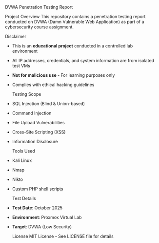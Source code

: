 
  DVWA Penetration Testing Report

 Project Overview
This repository contains a penetration testing report conducted on DVWA (Damn Vulnerable Web Application) as part of a cybersecurity course assignment.

   Disclaimer
- This is an **educational project** conducted in a controlled lab environment
- All IP addresses, credentials, and system information are from isolated test VMs
- **Not for malicious use** - For learning purposes only
- Complies with ethical hacking guidelines

   Testing Scope
- SQL Injection (Blind & Union-based)
- Command Injection
- File Upload Vulnerabilities
- Cross-Site Scripting (XSS)
- Information Disclosure

   Tools Used
- Kali Linux
- Nmap
- Nikto
- Custom PHP shell scripts

   Test Details
- **Test Date**: October 2025
- **Environment**: Proxmox Virtual Lab
- **Target**: DVWA (Low Security)

   License
MIT License - See LICENSE file for details
